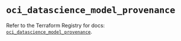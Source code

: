 # `oci_datascience_model_provenance`

Refer to the Terraform Registry for docs: [`oci_datascience_model_provenance`](https://registry.terraform.io/providers/oracle/oci/7.19.0/docs/resources/datascience_model_provenance).
